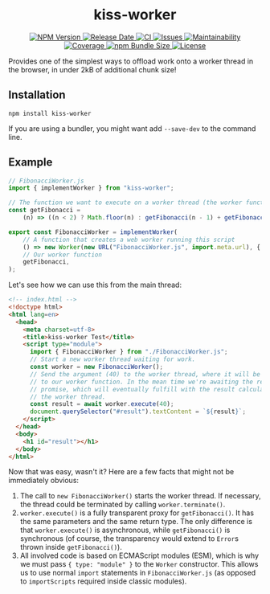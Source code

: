 <h1 align="center">
  kiss-worker
</h1>
<p align="center">
  <a href="https://www.npmjs.com/package/kiss-worker">
    <img src="https://img.shields.io/npm/v/kiss-worker" alt="NPM Version">
  </a>
  <a href="https://github.com/andreashuber69/kiss-worker/releases">
    <img src="https://img.shields.io/github/release-date/andreashuber69/kiss-worker.svg" alt="Release Date">
  </a>
  <a href="https://github.com/andreashuber69/kiss-worker/actions/workflows/ci.yml">
    <img src="https://github.com/andreashuber69/kiss-worker/actions/workflows/ci.yml/badge.svg" alt="CI">
  </a>
  <a href="https://github.com/andreashuber69/kiss-worker/issues">
    <img src="https://img.shields.io/github/issues-raw/andreashuber69/kiss-worker.svg" alt="Issues">
  </a>
  <a href="https://codeclimate.com/github/andreashuber69/kiss-worker/maintainability">
    <img src="https://api.codeclimate.com/v1/badges/f3afec1c547d0c33bf94/maintainability" alt="Maintainability">
  </a>
  <a href="https://coveralls.io/github/andreashuber69/kiss-worker?branch=develop">
    <img src="https://coveralls.io/repos/github/andreashuber69/kiss-worker/badge.svg?branch=develop" alt="Coverage">
  </a>
  <a href="https://www.npmjs.com/package/kiss-worker?activeTab=code">
    <img src="https://img.shields.io/bundlephobia/minzip/kiss-worker" alt="npm Bundle Size">
  </a>
  <a href="https://github.com/andreashuber69/kiss-worker/blob/develop/LICENSE">
    <img src="https://img.shields.io/github/license/andreashuber69/kiss-worker.svg" alt="License">
  </a>
</p>

Provides one of the simplest ways to offload work onto a worker thread in the browser, in under 2kB of additional chunk
size!

## Installation

`npm install kiss-worker`

If you are using a bundler, you might want add `--save-dev` to the command line.

## Example

```js
// FibonacciWorker.js
import { implementWorker } from "kiss-worker";

// The function we want to execute on a worker thread (the worker function).
const getFibonacci =
    (n) => ((n < 2) ? Math.floor(n) : getFibonacci(n - 1) + getFibonacci(n - 2));

export const FibonacciWorker = implementWorker(
    // A function that creates a web worker running this script
    () => new Worker(new URL("FibonacciWorker.js", import.meta.url), { type: "module" }),
    // Our worker function
    getFibonacci,
);
```

Let's see how we can use this from the main thread:

```html
<!-- index.html -->
<!doctype html>
<html lang=en>
  <head>
    <meta charset=utf-8>
    <title>kiss-worker Test</title>
    <script type="module">
      import { FibonacciWorker } from "./FibonacciWorker.js";
      // Start a new worker thread waiting for work.
      const worker = new FibonacciWorker();
      // Send the argument (40) to the worker thread, where it will be passed
      // to our worker function. In the mean time we're awaiting the returned
      // promise, which will eventually fulfill with the result calculated on
      // the worker thread.
      const result = await worker.execute(40);
      document.querySelector("#result").textContent = `${result}`;
    </script>
  </head>
  <body>
    <h1 id="result"></h1>
  </body>
</html>
```

Now that was easy, wasn't it? Here are a few facts that might not be immediately obvious:

1. The call to `new FibonacciWorker()` starts the worker thread. If necessary, the thread could be terminated by calling
   `worker.terminate()`.
1. `worker.execute()` is a fully transparent proxy for `getFibonacci()`. It has the same parameters and the same
   return type. The only difference is that `worker.execute()` is asynchronous, while `getFibonacci()` is synchronous
   (of course, the transparency would extend to `Error`s thrown inside `getFibonacci()`).
1. All involved code is based on ECMAScript modules (ESM), which is why we must pass `{ type: "module" }` to the
   `Worker` constructor. This allows us to use normal `import` statements in `FibonacciWorker.js` (as opposed to
   `importScripts` required inside classic modules).

